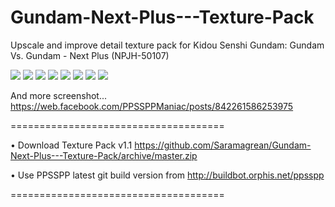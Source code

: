 # Gundam-Next-Plus---Texture-Pack
Upscale and improve detail texture pack for Kidou Senshi Gundam: Gundam Vs. Gundam - Next Plus (NPJH-50107)

<a href="https://ibb.co/1M3Z72F"><img src="https://i.ibb.co/7QHvjys/Zombo-Droid-15042020060936.jpg" border="0"></a>
<a href="https://ibb.co/nPD5yPC"><img src="https://i.ibb.co/vXJKWXY/Zombo-Droid-13042020170146.jpg" border="0"></a>
<a href="https://ibb.co/thFDLMz"><img src="https://i.ibb.co/BPFBnVG/Zombo-Droid-13042020170301.jpg" border="0"></a>
<a href="https://ibb.co/hVHCcPv"><img src="https://i.ibb.co/yq5VpwJ/Zombo-Droid-13042020170727.jpg" border="0"></a>
<a href="https://ibb.co/JHsrVh5"><img src="https://i.ibb.co/zZ4PpkG/Zombo-Droid-13042020165600.jpg" border="0"></a>
<a href="https://ibb.co/NtSnzDY"><img src="https://i.ibb.co/sbHJrx3/Zombo-Droid-13042020171029.jpg" border="0"></a>
<a href="https://ibb.co/8XDgKC9"><img src="https://i.ibb.co/hCRF76V/Zombo-Droid-13042020165756.jpg" border="0"></a>
<a href="https://ibb.co/FX6VGGm"><img src="https://i.ibb.co/7Qv477j/Zombo-Droid-13042020170107.jpg" border="0"></a>

And more screenshot... https://web.facebook.com/PPSSPPManiac/posts/842261586253975

=====================================

• Download Texture Pack v1.1 https://github.com/Saramagrean/Gundam-Next-Plus---Texture-Pack/archive/master.zip

• Use PPSSPP latest git build version from http://buildbot.orphis.net/ppsspp

=====================================
